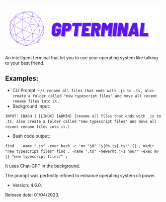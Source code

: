 ![GPT TERMINAL IMAGE](https://github.com/octaviuspvn/GPTerminal/blob/main/GPTerminal%20banner.png)
An intelligent terminal that let you to use your operating system like talking to your best friend.

## Examples:

- CLI Prompt:
`
~/: rename all files that ends with .js to .ts, also create a folder called "new typescript files" and move all recent rename files into it.
`
- Background input:


`INPUT:
[BASH ]
[LINUX]
[ADMIN]
[rename all files that ends with .js to .ts, also create a folder called "new typescript files" and move all recent rename files into it.]
`


- Bash code output:

`
find . -name ".js" -exec bash -c 'mv "$0" "${0%.js}.ts"' {} ;
mkdir "new typescript files"
find . -name ".ts" -newermt "-1 hour" -exec mv {} "new typescript files/" ;
`

It uses Chat-GPT in the background.

The prompt was perfectly refined to enhance operating system cli power.

- Version: 4.6.0.

Release date: 01/04/2023.
